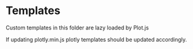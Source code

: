 # Templates

Custom templates in this folder are lazy loaded by Plot.js

If updating plotly.min.js plotly templates should be updated accordingly.

